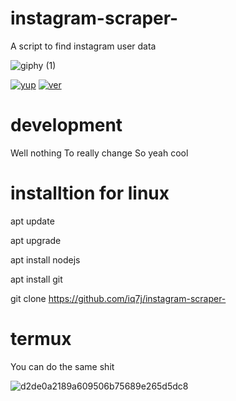 # instagram-scraper-

A script to find
instagram user data

![giphy (1)](https://user-images.githubusercontent.com/79198231/119257837-cdc81b80-bbcf-11eb-9f21-e9fa8585b7ae.gif)


[![yup](https://img.shields.io/badge/Supported_OS-Linux,termux(andriod)-red.svg)]()
[![ver](https://img.shields.io/badge/version-1.0-blue.svg)]()

# development 
Well nothing 
To really change
So yeah cool

# installtion for linux
apt update

apt upgrade

apt install nodejs

apt install git

git clone https://github.com/iq7j/instagram-scraper-

# termux

You can do the same shit

![d2de0a2189a609506b75689e265d5dc8](https://user-images.githubusercontent.com/79198231/119257966-5a72d980-bbd0-11eb-92e2-91c0e2c594c4.gif)
